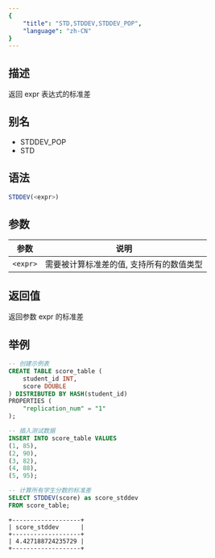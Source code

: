```yaml
---
{
    "title": "STD,STDDEV,STDDEV_POP",
    "language": "zh-CN"
}
---
```


## 描述

返回 expr 表达式的标准差

## 别名

- STDDEV_POP
- STD

## 语法

```sql
STDDEV(<expr>)
```

## 参数

| 参数 | 说明 |
| -- | -- |
| `<expr>` | 需要被计算标准差的值, 支持所有的数值类型 |

## 返回值

返回参数 expr 的标准差

## 举例
```sql
-- 创建示例表
CREATE TABLE score_table (
    student_id INT,
    score DOUBLE
) DISTRIBUTED BY HASH(student_id)
PROPERTIES (
    "replication_num" = "1"
);

-- 插入测试数据
INSERT INTO score_table VALUES
(1, 85),
(2, 90),
(3, 82),
(4, 88),
(5, 95);

-- 计算所有学生分数的标准差
SELECT STDDEV(score) as score_stddev
FROM score_table;
```

```text
+-------------------+
| score_stddev      |
+-------------------+
| 4.427188724235729 |
+-------------------+
```
